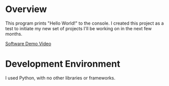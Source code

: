 # Overview

This program prints "Hello World!" to the console.
I created this project as a test to initiate my new set of projects I'll be working on in the next few months.


[Software Demo Video](https://youtu.be/2tCbWPXfC90)

# Development Environment

I used Python, with no other libraries or frameworks.
